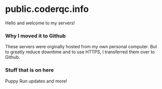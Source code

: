 # public.coderqc.info
Hello and welcome to my servers! 


### Why I moved it to Github
These servers were orginally hosted from my own personal computer. But to greatly reduce downtime and to use HTTPS, I transferred them over to Github.


### Stuff that is on here
Puppy Run updates and more!
